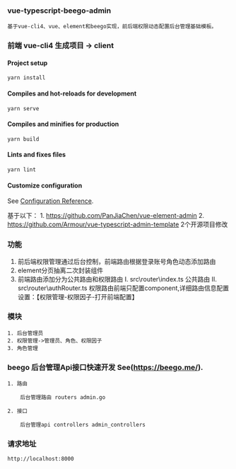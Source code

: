### vue-typescript-beego-admin

    基于vue-cli4、vue、element和beego实现，前后端权限动态配置后台管理基础模板。

### 前端 vue-cli4 生成项目 -> client

#### Project setup
```
yarn install
```

#### Compiles and hot-reloads for development
```
yarn serve
```

#### Compiles and minifies for production
```
yarn build
```

#### Lints and fixes files
```
yarn lint
```

#### Customize configuration
See [Configuration Reference](https://cli.vuejs.org/config/).

基于以下：
    1. https://github.com/PanJiaChen/vue-element-admin
    2. https://github.com/Armour/vue-typescript-admin-template
2个开源项目修改

### 功能
1. 前后端权限管理通过后台控制，前端路由根据登录账号角色动态添加路由
2. element分页抽离二次封装组件
3. 前端路由添加分为公共路由和权限路由
    I. src\router\index.ts 公共路由
    II. src\router\authRouter.ts 权限路由前端只配置component,详细路由信息配置设置：【权限管理-权限因子-打开前端配置】

### 模块
    1. 后台管理员
    2. 权限管理->管理员、角色、权限因子
    3. 角色管理

### beego 后台管理Api接口快速开发 See(https://beego.me/).
    1. 路由

        后台管理路由 routers admin.go

    2. 接口

        后台管理api controllers admin_controllers

### 请求地址

    http://localhost:8000
